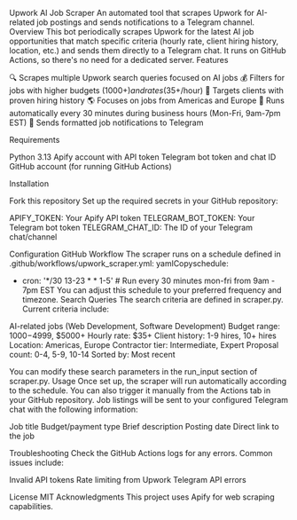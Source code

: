 Upwork AI Job Scraper
An automated tool that scrapes Upwork for AI-related job postings and sends notifications to a Telegram channel.
Overview
This bot periodically scrapes Upwork for the latest AI job opportunities that match specific criteria (hourly rate, client hiring history, location, etc.) and sends them directly to a Telegram chat. It runs on GitHub Actions, so there's no need for a dedicated server.
Features

🔍 Scrapes multiple Upwork search queries focused on AI jobs
💰 Filters for jobs with higher budgets ($1000+) and rates ($35+/hour)
👥 Targets clients with proven hiring history
🌎 Focuses on jobs from Americas and Europe
🔄 Runs automatically every 30 minutes during business hours (Mon-Fri, 9am-7pm EST)
📱 Sends formatted job notifications to Telegram

Requirements

Python 3.13
Apify account with API token
Telegram bot token and chat ID
GitHub account (for running GitHub Actions)

Installation

Fork this repository
Set up the required secrets in your GitHub repository:

APIFY_TOKEN: Your Apify API token
TELEGRAM_BOT_TOKEN: Your Telegram bot token
TELEGRAM_CHAT_ID: The ID of your Telegram chat/channel



Configuration
GitHub Workflow
The scraper runs on a schedule defined in .github/workflows/upwork_scraper.yml:
yamlCopyschedule:
- cron: '*/30 13-23 * * 1-5'  # Run every 30 minutes mon-fri from 9am - 7pm EST
You can adjust this schedule to your preferred frequency and timezone.
Search Queries
The search criteria are defined in scraper.py. Current criteria include:

AI-related jobs (Web Development, Software Development)
Budget range: $1000-$4999, $5000+
Hourly rate: $35+
Client history: 1-9 hires, 10+ hires
Location: Americas, Europe
Contractor tier: Intermediate, Expert
Proposal count: 0-4, 5-9, 10-14
Sorted by: Most recent

You can modify these search parameters in the run_input section of scraper.py.
Usage
Once set up, the scraper will run automatically according to the schedule. You can also trigger it manually from the Actions tab in your GitHub repository.
Job listings will be sent to your configured Telegram chat with the following information:

Job title
Budget/payment type
Brief description
Posting date
Direct link to the job

Troubleshooting
Check the GitHub Actions logs for any errors. Common issues include:

Invalid API tokens
Rate limiting from Upwork
Telegram API errors

License
MIT
Acknowledgments
This project uses Apify for web scraping capabilities.

